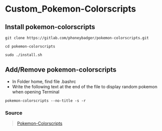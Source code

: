 # Custom_Pokemon-Colorscripts

## Install pokemon-colorscripts
```
git clone https://gitlab.com/phoneybadger/pokemon-colorscripts.git
```
```
cd pokemon-colorscripts
```
```
sudo ./install.sh
```

## Add/Remove pokemon-colorscripts
- In Folder home, find file .bashrc
- Write the following text at the end of the file to display random pokemon when opening Terminal
```
pokemon-colorscripts --no-title -s -r
```
### Source
> [Pokemon-Colorscripts](https://gitlab.com/phoneybadger/pokemon-colorscripts)
